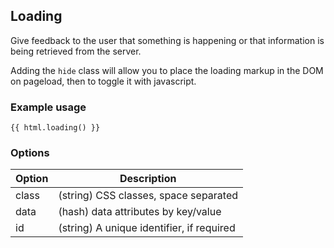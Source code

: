 ## Loading

Give feedback to the user that something is happening or that information is being retrieved from the server.

Adding the `hide` class will allow you to place the loading markup in the DOM on pageload, then to toggle it with javascript.

### Example usage

    {{ html.loading() }}

### Options

Option  | Description
------- | ----------------------------------------------------------------------
class   | (string) CSS classes, space separated
data    | (hash) data attributes by key/value
id      | (string) A unique identifier, if required

<div class="loading loading--circle">
    <i></i>
</div>
